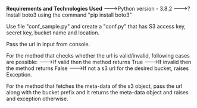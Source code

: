 **Requirements and Technologies Used**
--->Python version - 3.8.2
--->?Install boto3 using the command "pip install boto3"

Use file "conf_sample.py" and create a "conf.py" that has S3 access key, secret key, bucket name and location. 

Pass the url in input from console.

For the method that checks whether the url is valid/invalid, following cases are possible: 
    --->If valid then the method returns True
    --->If invalid then the method returns False
    --->If not a s3 url for the desired bucket, raises Exception.

For the method that fetches the meta-data of the s3 object, pass the url along with the bucket prefix and it returns the meta-data object and raises and exception otherwise.
